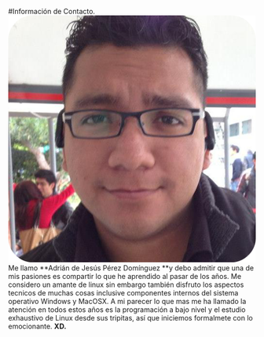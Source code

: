 #Información de Contacto.
![Leyo](Imagenes/yo.png)
Me llamo **Adrián de Jesús Pérez Domínguez **y debo admitir que una de mis pasiones es compartir lo que he aprendido al pasar de los años.
Me considero un amante de linux sin embargo también disfruto los aspectos tecnicos de muchas cosas inclusive componentes internos del sistema operativo Windows y MacOSX.
A mi parecer lo que mas me ha llamado la atención en todos estos años es la programación a bajo nivel y el estudio exhaustivo de Linux desde sus tripitas, así que iniciemos formalmete con lo emocionante. 
**XD.**